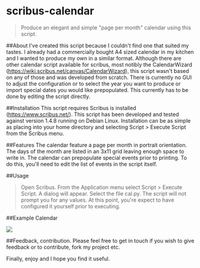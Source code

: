 # scribus-calendar

> Produce an elegant and simple "page per month" calendar using this script.

##About
I've created this script because I couldn't find one that suited my tastes. I already had a commercially bought A4 sized calendar in my kitchen and I wanted to produce my own in a similar format. Although there are other calendar script available for scribus, most notibly the CalendarWizard (https://wiki.scribus.net/canvas/CalendarWizard), this script wasn't based on any of those and was developed from scratch. There is currently no GUI to adjust the configuration or to select the year you want to produce or import special dates you would like prepopulated. This currently has to be done by editing the script directly.

##Installation
This script requires Scribus is installed (https://www.scribus.net/). This script has been developed and tested against version 1.4.8 running on Debian Linux. Installation can be as simple as placing into your home directory and selecting Script > Execute Script from the Scribus menu. 

##Features
The calendar feature a page per month in portrait orientation. The days of the month are listed in an 3x11 grid leaving enough space to write in. The calendar can prepopulate special events prior to printing. To do this, you'll need to edit the list of events in the script itself.

##Usage
> Open Scribus.
> From the Application menu select Script > Execute Script. A dialog will appear. Select the file cal.py. The script will not prompt you for any values. At this point, you're expect to have configured it yourself prior to executing.

##Example Calendar

![](january.jpg)

##Feedback, contribution.
Please feel free to get in touch if you wish to give feedback or to contribute, fork my project etc.

Finally, enjoy and I hope you find it useful.



